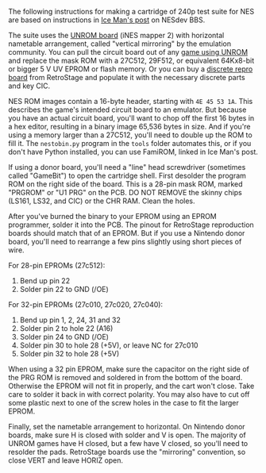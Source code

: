 The following instructions for making a cartridge of 240p test suite
for NES are based on instructions in [Ice Man's post] on NESdev BBS.

The suite uses the [UNROM board] (iNES mapper 2) with horizontal
nametable arrangement, called "vertical mirroring" by the
emulation community. You can pull the circuit board out of any
[game using UNROM] and replace the mask ROM with a 27C512, 29F512,
or equivalent 64Kx8-bit or bigger 5 V UV EPROM or flash memory.
Or you can buy a [discrete repro board] from RetroStage and
populate it with the necessary discrete parts and key CIC.

NES ROM images contain a 16-byte header, starting with `4E 45 53 1A`.
This describes the game's intended circuit board to an emulator.  But
because you have an actual circuit board, you'll want to chop off the
first 16 bytes in a hex editor, resulting in a binary image 65,536
bytes in size.  And if you're using a memory larger than a 27C512,
you'll need to double up the ROM to fill it.  The `nestobin.py`
program in the `tools` folder automates this, or if you don't have
Python installed, you can use FamiROM, linked in Ice Man's post.

If using a donor board, you'll need a "line" head screwdriver
(sometimes called "GameBit") to open the cartridge shell.
First desolder the program ROM on the right side of the board.
This is a 28-pin mask ROM, marked "PRGROM" or "U1 PRG" on the
PCB.  DO NOT REMOVE the skinny chips (LS161, LS32, and CIC)
or the CHR RAM.  Clean the holes.

After you've burned the binary to your EPROM using an EPROM
programmer, solder it into the PCB.  The pinout for RetroStage
reproduction boards should match that of an EPROM.  But if you
use a Nintendo donor board, you'll need to rearrange a few pins
slightly using short pieces of wire.

For 28-pin EPROMs (27c512):
1. Bend up pin 22
2. Solder pin 22 to GND (/OE)

For 32-pin EPROMs (27c010, 27c020, 27c040):
1. Bend up pin 1, 2, 24, 31 and 32
2. Solder pin 2 to hole 22 (A16)
3. Solder pin 24 to GND (/OE)
4. Solder pin 30 to hole 28 (+5V), or leave NC for 27c010
5. Solder pin 32 to hole 28 (+5V)

When using a 32 pin EPROM, make sure the capacitor on the right side
of the PRG ROM is removed and soldered in from the bottom of the
board.  Otherwise the EPROM will not fit in properly, and the cart
won't close.  Take care to solder it back in with correct polarity.
You may also have to cut off some plastic next to one of the screw
holes in the case to fit the larger EPROM.

Finally, set the nametable arrangement to horizontal.  On Nintendo
donor boards, make sure H is closed with solder and V is open.
The majority of UNROM games have H closed, but a few have V closed,
so you'll need to resolder the pads.  RetroStage boards use the
"mirroring" convention, so close VERT and leave HORIZ open.

[Ice Man's post]: http://forums.nesdev.com/viewtopic.php?p=159747#p159747
[UNROM board]: http://bootgod.dyndns.org:7777/pcb.php?PcbID=425+426+427+428+429+430+432+433+434
[game using UNROM]: [http://bootgod.dyndns.org:7777/search.php?keywords=unrom&kwtype=pcb&group=groupid]
[discrete repro board]: http://www.retrostage.net/nes_discretes.htm
